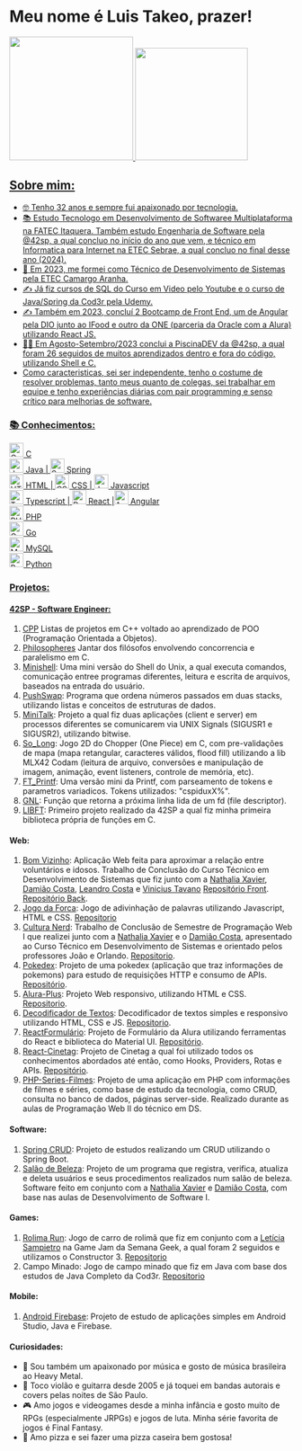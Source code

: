 # Meu nome é Luis Takeo, prazer!

<div>
<a href="https://github.com/LuisTakeo">
<img height="220em" src="https://github-readme-stats.vercel.app/api/top-langs/?username=LuisTakeo&layout=compact&langs_count=9&theme=dracula"/>
<img height="200em" src="https://github-readme-stats.vercel.app/api?username=LuisTakeo&show_icons=true&theme=dracula&include_all_commits=true&count_private=true"/>
</div>

## Sobre mim:

- 🤓 Tenho 32 anos e sempre fui apaixonado por tecnologia. 
- 📚 Estudo Tecnologo em Desenvolvimento de Softwaree Multiplataforma na FATEC Itaquera. Também estudo Engenharia de Software pela @42sp, a qual concluo no início do ano que vem, e técnico em Informatica para Internet na ETEC Sebrae, a qual concluo no final desse ano (2024).
- 🏫 Em 2023, me formei como Técnico de Desenvolvimento de Sistemas pela ETEC Camargo Aranha.
- ✍️ Já fiz cursos de SQL do Curso em Video pelo Youtube e o curso de Java/Spring da Cod3r pela Udemy.
- ✍️ Também em 2023, concluí 2 Bootcamp de Front End, um de Angular pela DIO junto ao IFood e outro da ONE (parceria da Oracle com a Alura) utilizando React JS.
- 🏊‍♀️ Em Agosto-Setembro/2023 conclui a PiscinaDEV da @42sp, a qual foram 26 seguidos de muitos aprendizados dentro e fora do código, utilizando Shell e C.
- Como caracteristicas, sei ser independente, tenho o costume de resolver problemas, tanto meus quanto de colegas, sei trabalhar em equipe e tenho experiências diárias com pair programming e senso crítico para melhorias de software.

### 📚 Conhecimentos:

<div>
 <img width="25px" alt="C Lang" src="https://cdn.jsdelivr.net/gh/devicons/devicon@latest/icons/c/c-original.svg"/>  C  
</div>
<div>
 <img width="25px" alt="Java" src="https://cdn.jsdelivr.net/gh/devicons/devicon/icons/java/java-original-wordmark.svg" /> Java | <img width="25px" alt="Spring" src="https://cdn.jsdelivr.net/gh/devicons/devicon@latest/icons/spring/spring-original.svg" /> Spring
</div>
<div>
 <img width="25px" alt="HTML" src="https://cdn.jsdelivr.net/gh/devicons/devicon/icons/html5/html5-original-wordmark.svg" /> HTML | <img width="25px" alt="CSS" src="https://cdn.jsdelivr.net/gh/devicons/devicon/icons/css3/css3-original-wordmark.svg" /> CSS  |  <img width="25px" alt="Javascript" src="https://cdn.jsdelivr.net/gh/devicons/devicon/icons/javascript/javascript-original.svg" /> Javascript 
</div>
<div>
 <img width="25px" alt="Typescript" src="https://cdn.jsdelivr.net/gh/devicons/devicon/icons/typescript/typescript-original.svg" /> Typescript | <img width="25px" alt="React" src="https://cdn.jsdelivr.net/gh/devicons/devicon/icons/react/react-original-wordmark.svg" /> React |<img width="25px" alt="Angular" src="https://cdn.jsdelivr.net/gh/devicons/devicon/icons/angularjs/angularjs-original.svg" /> Angular 
</div>
<div>
<img width="25px" alt="PHP"  src="https://cdn.jsdelivr.net/gh/devicons/devicon/icons/php/php-plain.svg" /> PHP 
</div>
<div>
<img width="25px" alt="Go" src="https://cdn.jsdelivr.net/gh/devicons/devicon@latest/icons/go/go-original-wordmark.svg" /> Go
</div>
<div>
 <img width="25px" alt="MySQL" src="https://cdn.jsdelivr.net/gh/devicons/devicon/icons/mysql/mysql-original-wordmark.svg" /> MySQL
</div>
<div>
<img width="25px" alt="Python" src="https://cdn.jsdelivr.net/gh/devicons/devicon/icons/python/python-original-wordmark.svg" /> Python
</div>



### Projetos:

#### 42SP - Software Engineer:
1. [CPP](https://github.com/LuisTakeo/42-CPP) Listas de projetos em C++ voltado ao aprendizado de POO (Programação Orientada a Objetos).
2. [Philosopheres](https://github.com/LuisTakeo/42-Philosophers) Jantar dos filósofos envolvendo concorrencia e paralelismo em C.
3. [Minishell](https://github.com/LuisTakeo/42-Minishell): Uma mini versão do Shell do Unix, a qual executa comandos, comunicação entree programas diferentes, leitura e escrita de arquivos, baseados na entrada do usuário.
4. [PushSwap](https://github.com/LuisTakeo/42-push-swap): Programa que ordena números passados em duas stacks, utilizando listas e conceitos de estruturas de dados.  
5. [MiniTalk](https://github.com/LuisTakeo/42-MiniTalk): Projeto a qual fiz duas aplicações (client e server) em processos diferentes se comunicarem via UNIX Signals (SIGUSR1 e SIGUSR2), utilizando bitwise. 
6. [So_Long](https://github.com/LuisTakeo/42-So-Long): Jogo 2D do Chopper (One Piece) em C, com pre-validações de mapa (mapa retangular, caracteres válidos, flood fill) utilizando a lib MLX42 Codam (leitura de arquivo, conversões e manipulação de imagem, animação, event listeners, controle de memória, etc).
7. [FT_Printf](https://github.com/LuisTakeo/42-ftprintf): Uma versão mini da Printf, com parseamento de tokens e parametros variadicos. Tokens utilizados: "cspiduxX%".
8. [GNL](https://github.com/LuisTakeo/42-get-next-line): Função que retorna a próxima linha lida de um fd (file descriptor).
9. [LIBFT](https://github.com/LuisTakeo/Libft-42): Primeiro projeto realizado da 42SP a qual fiz minha primeira biblioteca própria de funções em C.

#### Web: 
1. [Bom Vizinho](http://sistema-bomvizinho.com.br): Aplicação Web feita para aproximar a relação entre voluntários e idosos. Trabalho de Conclusão do Curso Técnico em Desenvolvimento de Sistemas que fiz junto com a [Nathalia Xavier](https://github.com/Naatslima), [Damião Costa](https://github.com/damiaocoliveira), [Leandro Costa](https://github.com/belforz) e [Vinicius Tavano](https://github.com/viniciustavanoferreira) [Repositório Front](https://github.com/LuisTakeo/voluntariado-site/tree/master). [Repositório Back](https://github.com/LuisTakeo/voluntariado-backend).
2. <a href="https://jogo-da-forca-iota.vercel.app">Jogo da Forca</a>: Jogo de adivinhação de palavras utilizando Javascript, HTML e CSS. [Repositorio](https://github.com/LuisTakeo/Jogo-da-Forca)
3.  <a href="https://cultura-nerd.vercel.app">Cultura Nerd</a>: Trabalho de Conclusão de Semestre de Programação Web I que realizei junto com a [Nathalia Xavier](https://github.com/Naatslima) e o [Damião Costa](https://github.com/damiaocoliveira), apresentado ao Curso Técnico em Desenvolvimento de Sistemas e orientado pelos professores João e Orlando. [Repositorio](https://github.com/LuisTakeo/Projeto-Final-Web-I).
4.  [Pokedex](https://js-pokedex-six.vercel.app): Projeto de uma pokedex (aplicação que traz informações de pokemons) para estudo de requisições HTTP e consumo de APIs. [Repositório](https://github.com/LuisTakeo/js--pokedex).
5. [Alura-Plus](https://alura-plus-luistakeo.vercel.app): Projeto Web responsivo, utilizando HTML e CSS. [Repositorio](https://github.com/LuisTakeo/Web-Alura-plus).
6. [Decodificador de Textos](https://luistakeo.github.io/Web-Decodificador-Textos/): Decodificador de textos simples e responsivo utilizando HTML, CSS e JS. [Repositorio](https://github.com/LuisTakeo/Web-Decodificador-Textos).
7. [ReactFormulário](https://react-formulario-alura.vercel.app): Projeto de Formulário da Alura utilizando ferramentas do React e biblioteca do Material UI. [Repositório](https://github.com/LuisTakeo/React-Formulario-Alura).
8. [React-Cinetag](https://react-cinetag-alura.vercel.app): Projeto de Cinetag a qual foi utilizado todos os conhecimentos abordados até então, como Hooks, Providers, Rotas e APIs. [Repositório](https://github.com/LuisTakeo/React-Cinetag-Alura).
9. [PHP-Series-Filmes](https://github.com/LuisTakeo/php-pwii-projeto-serie-filme): Projeto de uma aplicação em PHP com informações de filmes e séries, como base de estudo da tecnologia, como CRUD, consulta no banco de dados, páginas server-side. Realizado durante as aulas de Programação Web II do técnico em DS.

#### Software:
1. [Spring CRUD](https://github.com/LuisTakeo/Spring-Java-Cod3r): Projeto de estudos realizando um CRUD utilizando o Spring Boot.
2. [Salão de Beleza](https://github.com/LuisTakeo/Java-DSI-SalaoBeleza): Projeto de um programa que registra, verifica, atualiza e deleta usuários e seus procedimentos realizados num salão de beleza. Software feito em conjunto com a [Nathalia Xavier](https://github.com/Naatslima) e [Damião Costa](https://github.com/damiaocoliveira), com base nas aulas de Desenvolvimento de Software I.

#### Games:
1. [Rolima Run](https://letitxa.itch.io/rolimarun): Jogo de carro de rolimã que fiz em conjunto com a [Letícia Sampietro](https://github.com/lesampietro) na Game Jam da Semana Geek, a qual foram 2 seguidos e utilizamos o Constructor 3. [Repositorio](https://github.com/LuisTakeo/Construct3-Rolima-Run-GameJam2023)
2. Campo Minado: Jogo de campo minado que fiz em Java com base dos estudos de Java Completo da Cod3r. [Repositorio](https://github.com/LuisTakeo/java-campo-minado-cod3r) 

#### Mobile:
1. [Android Firebase](https://github.com/LuisTakeo/PAM-II-Android-Firebase): Projeto de estudo de aplicações simples em Android Studio, Java e Firebase.

#### Curiosidades:
- 🎵 Sou também um apaixonado por música e gosto de música brasileira ao Heavy Metal.
- 🎸 Toco violão e guitarra desde 2005 e já toquei em bandas autorais e covers pelas noites de São Paulo.
- 🎮 Amo jogos e videogames desde a minha infância e gosto muito de RPGs (especialmente JRPGs) e jogos de luta. Minha série favorita de jogos é Final Fantasy.
- 🍕 Amo pizza e sei fazer uma pizza caseira bem gostosa!








